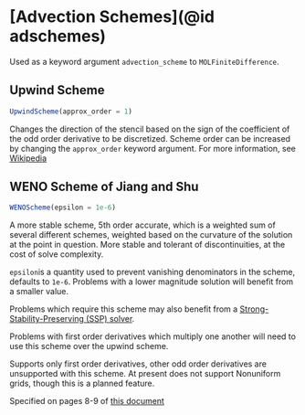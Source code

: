 # [Advection Schemes](@id adschemes)
Used as a keyword argument `advection_scheme` to `MOLFiniteDifference`.

## Upwind Scheme
```julia
UpwindScheme(approx_order = 1)
```
Changes the direction of the stencil based on the sign of the coefficient of the odd order derivative to be discretized. Scheme order can be increased by changing the `approx_order` keyword argument. For more information, see [Wikipedia](https://en.wikipedia.org/wiki/Upwind_scheme)

## WENO Scheme of Jiang and Shu
```julia
WENOScheme(epsilon = 1e-6)
```
A more stable scheme, 5th order accurate, which is a weighted sum of several different schemes, weighted based on the curvature of the solution at the point in question. More stable and tolerant of discontinuities, at the cost of solve complexity.

`epsilon`is a quantity used to prevent vanishing denominators in the scheme, defaults to `1e-6`. Problems with a lower magnitude solution will benefit from a smaller value.

Problems which require this scheme may also benefit from a [Strong-Stability-Preserving (SSP) solver](https://diffeq.sciml.ai/stable/solvers/ode_solve/#Explicit-Strong-Stability-Preserving-Runge-Kutta-Methods-for-Hyperbolic-PDEs-(Conservation-Laws)).

Problems with first order derivatives which multiply one another will need to use this scheme over the upwind scheme.

Supports only first order derivatives, other odd order derivatives are unsupported with this scheme. At present does not support Nonuniform grids, though this is a planned feature.

Specified on pages 8-9 of [this document](https://repository.library.brown.edu/studio/item/bdr:297524/PDF/)